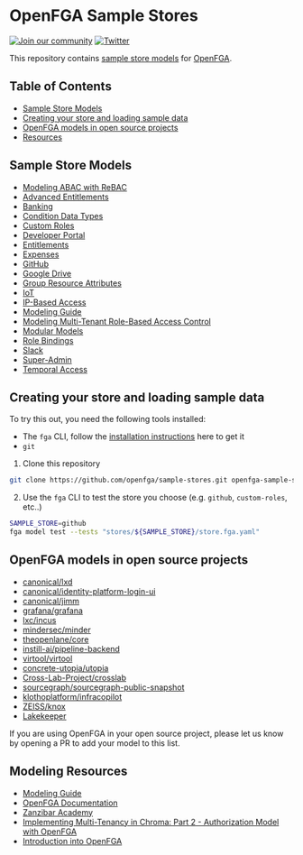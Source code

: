 # OpenFGA Sample Stores

[![Join our community](https://img.shields.io/badge/slack-cncf_%23openfga-40abb8.svg?logo=slack)](https://openfga.dev/community)
[![Twitter](https://img.shields.io/twitter/follow/openfga?color=%23179CF0&logo=twitter&style=flat-square "@openfga on Twitter")](https://x.com/openfga)

This repository contains [sample store models](#sample-stores) for [OpenFGA](https://openfga.dev).

## Table of Contents

- [Sample Store Models](#sample-store-models)
- [Creating your store and loading sample data](#creating-your-store-and-loading-sample-data)
- [OpenFGA models in open source projects](#openfga-models-in-open-source-projects)
- [Resources](#resources)

## Sample Store Models

- [Modeling ABAC with ReBAC](./stores/abac-with-rebac)
- [Advanced Entitlements](./stores/advanced-entitlements)
- [Banking](./stores/banking)
- [Condition Data Types](./stores/condition-data-types)
- [Custom Roles](./stores/custom-roles)
- [Developer Portal](./stores/developer-portal)
- [Entitlements](./stores/entitlements)
- [Expenses](./stores/expenses)
- [GitHub](./stores/github)
- [Google Drive](./stores/gdrive)
- [Group Resource Attributes](./stores/groups-resource-attributes)
- [IoT](./stores/iot)
- [IP-Based Access](./stores/ip-based-access)
- [Modeling Guide](./stores/modeling-guide)
- [Modeling Multi-Tenant Role-Based Access Control](./stores/multitenant-rbac)
- [Modular Models](./stores/modular)
- [Role Bindings](./stores/role-bindings)
- [Slack](./stores/slack)
- [Super-Admin](./stores/superadmin)
- [Temporal Access](./stores/temporal-access)

## Creating your store and loading sample data

To try this out, you need the following tools installed:
- The `fga` CLI, follow the [installation instructions](https://github.com/openfga/cli/?tab=readme-ov-file#installation) here to get it
- `git`

1.  Clone this repository
  ```sh
  git clone https://github.com/openfga/sample-stores.git openfga-sample-stores && cd $_
  ```

2. Use the `fga` CLI to test the store you choose (e.g. `github`, `custom-roles`, etc..)
  ```sh
  SAMPLE_STORE=github
  fga model test --tests "stores/${SAMPLE_STORE}/store.fga.yaml"
  ```

## OpenFGA models in open source projects

- [canonical/lxd](https://github.com/canonical/lxd/blob/main/lxd/auth/drivers/openfga_model.openfga)
- [canonical/identity-platform-login-ui](https://github.com/canonical/identity-platform-login-ui/blob/main/internal/authorization/schema.openfga)
- [canonical/jimm](https://github.com/canonical/jimm/blob/v3/openfga/authorisation_model.fga)
- [grafana/grafana](https://github.com/grafana/grafana/tree/main/pkg/services/authz/zanzana/schema)
- [lxc/incus](https://github.com/lxc/incus/blob/main/internal/server/auth/driver_openfga_model.openfga)
- [mindersec/minder](https://github.com/mindersec/minder/blob/main/internal/authz/model/minder.fga)
- [theopenlane/core](https://github.com/theopenlane/core/blob/main/fga/model/model.fga)
- [instill-ai/pipeline-backend](https://github.com/instill-ai/pipeline-backend/blob/main/pkg/acl/model.go)
- [virtool/virtool](https://github.com/virtool/virtool/blob/c621ba6a22bfe3464fe59287337029e42295cfcb/virtool/authorization/openfga.py#L123)
- [concrete-utopia/utopia](https://github.com/concrete-utopia/utopia/blob/master/utopia-remix/fga/model.fga)
- [Cross-Lab-Project/crosslab](https://github.com/Cross-Lab-Project/crosslab/blob/main/services/authorization/relation_model.fga)
- [sourcegraph/sourcegraph-public-snapshot](https://github.com/sourcegraph/sourcegraph-public-snapshot/blob/main/cmd/enterprise-portal/service/iam_model.fga)
- [klothoplatform/infracopilot](https://github.com/klothoplatform/infracopilot/blob/main/src/auth_service/model.fga)
- [ZEISS/knox](https://github.com/ZEISS/knox/blob/main/schema/auth.fga)
- [Lakekeeper](https://github.com/lakekeeper/lakekeeper/tree/main/authz/openfga/v3.2)

If you are using OpenFGA in your open source project, please let us know by opening a PR to add your model to this list.

## Modeling Resources
- [Modeling Guide](https://www.youtube.com/watch?v=5Lwy9aHXXHE&list=PLUR5l-oTFZqWaDdhEOVt_IfPOIbKo1Ypt)
- [OpenFGA Documentation](https://openfga.dev/docs/modeling)
- [Zanzibar Academy](https://zanzibar.academy)
- [Implementing Multi-Tenancy in Chroma: Part 2 - Authorization Model with OpenFGA](https://cookbook.chromadb.dev/strategies/multi-tenancy/authorization-model-with-openfga/)
- [Introduction into OpenFGA](https://www.ericksegaar.com/2024/03/04/introduction-into-openfga/)


